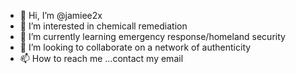 - 👋 Hi, I’m @jamiee2x
- 👀 I’m interested in chemicall remediation
- 🌱 I’m currently learning emergency response/homeland security
- 💞️ I’m looking to collaborate on a network of authenticity
- 📫 How to reach me ...contact my email

<!---
jamiee2x/jamiee2x is a ✨ special ✨ repository because its `README.md` (this file) appears on your GitHub profile.
You can click the Preview link to take a look at your changes.
--->
